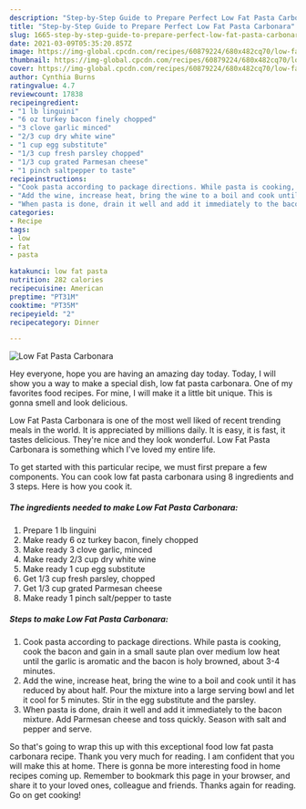 ```yaml
---
description: "Step-by-Step Guide to Prepare Perfect Low Fat Pasta Carbonara"
title: "Step-by-Step Guide to Prepare Perfect Low Fat Pasta Carbonara"
slug: 1665-step-by-step-guide-to-prepare-perfect-low-fat-pasta-carbonara
date: 2021-03-09T05:35:20.857Z
image: https://img-global.cpcdn.com/recipes/60879224/680x482cq70/low-fat-pasta-carbonara-recipe-main-photo.jpg
thumbnail: https://img-global.cpcdn.com/recipes/60879224/680x482cq70/low-fat-pasta-carbonara-recipe-main-photo.jpg
cover: https://img-global.cpcdn.com/recipes/60879224/680x482cq70/low-fat-pasta-carbonara-recipe-main-photo.jpg
author: Cynthia Burns
ratingvalue: 4.7
reviewcount: 17838
recipeingredient:
- "1 lb linguini"
- "6 oz turkey bacon finely chopped"
- "3 clove garlic minced"
- "2/3 cup dry white wine"
- "1 cup egg substitute"
- "1/3 cup fresh parsley chopped"
- "1/3 cup grated Parmesan cheese"
- "1 pinch saltpepper to taste"
recipeinstructions:
- "Cook pasta according to package directions. While pasta is cooking, cook the bacon and gain in a small saute plan over medium low heat until the garlic is aromatic and the bacon is holy browned, about 3-4 minutes."
- "Add the wine, increase heat, bring the wine to a boil and cook until it has reduced by about half. Pour the mixture into a large serving bowl and let it cool for 5 minutes. Stir in the egg substitute and the parsley."
- "When pasta is done, drain it well and add it immediately to the bacon mixture. Add Parmesan cheese and toss quickly. Season with salt and pepper and serve."
categories:
- Recipe
tags:
- low
- fat
- pasta

katakunci: low fat pasta 
nutrition: 282 calories
recipecuisine: American
preptime: "PT31M"
cooktime: "PT35M"
recipeyield: "2"
recipecategory: Dinner

---
```



![Low Fat Pasta Carbonara](https://img-global.cpcdn.com/recipes/60879224/680x482cq70/low-fat-pasta-carbonara-recipe-main-photo.jpg)

Hey everyone, hope you are having an amazing day today. Today, I will show you a way to make a special dish, low fat pasta carbonara. One of my favorites food recipes. For mine, I will make it a little bit unique. This is gonna smell and look delicious.



Low Fat Pasta Carbonara is one of the most well liked of recent trending meals in the world. It is appreciated by millions daily. It is easy, it is fast, it tastes delicious. They're nice and they look wonderful. Low Fat Pasta Carbonara is something which I've loved my entire life.


To get started with this particular recipe, we must first prepare a few components. You can cook low fat pasta carbonara using 8 ingredients and 3 steps. Here is how you cook it.

<!--inarticleads1-->

##### The ingredients needed to make Low Fat Pasta Carbonara:

1. Prepare 1 lb linguini
1. Make ready 6 oz turkey bacon, finely chopped
1. Make ready 3 clove garlic, minced
1. Make ready 2/3 cup dry white wine
1. Make ready 1 cup egg substitute
1. Get 1/3 cup fresh parsley, chopped
1. Get 1/3 cup grated Parmesan cheese
1. Make ready 1 pinch salt/pepper to taste




<!--inarticleads2-->

##### Steps to make Low Fat Pasta Carbonara:

1. Cook pasta according to package directions. While pasta is cooking, cook the bacon and gain in a small saute plan over medium low heat until the garlic is aromatic and the bacon is holy browned, about 3-4 minutes.
1. Add the wine, increase heat, bring the wine to a boil and cook until it has reduced by about half. Pour the mixture into a large serving bowl and let it cool for 5 minutes. Stir in the egg substitute and the parsley.
1. When pasta is done, drain it well and add it immediately to the bacon mixture. Add Parmesan cheese and toss quickly. Season with salt and pepper and serve.




So that's going to wrap this up with this exceptional food low fat pasta carbonara recipe. Thank you very much for reading. I am confident that you will make this at home. There is gonna be more interesting food in home recipes coming up. Remember to bookmark this page in your browser, and share it to your loved ones, colleague and friends. Thanks again for reading. Go on get cooking!
